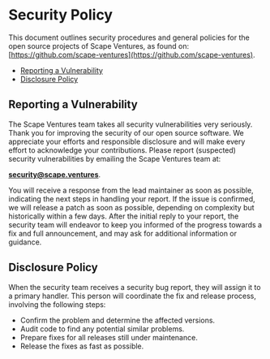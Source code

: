# Security Policy

This document outlines security procedures and general policies for the
open source projects of Scape Ventures, as found on: 
[https://github.com/scape-ventures](https://github.com/scape-ventures).

  * [Reporting a Vulnerability](#reporting-a-vulnerability)
  * [Disclosure Policy](#disclosure-policy)


## Reporting a Vulnerability

The Scape Ventures team takes all security vulnerabilities very seriously. 
Thank you for improving the security of our open source software. 
We appreciate your efforts and responsible disclosure and will
make every effort to acknowledge your contributions. 
Please report (suspected) security vulnerabilities by emailing the 
Scape Ventures team at:

**[security@scape.ventures](mailto:security@scape.ventures)**. 


You will receive a response from the lead maintainer as soon as possible, 
indicating the next steps in handling your report.
If the issue is confirmed, we will release a patch as soon as possible, 
depending on complexity but historically within a few days.
After the initial reply to your report, the security team will endeavor 
to keep you informed of the progress towards a fix and full announcement, 
and may ask for additional information or guidance.


## Disclosure Policy

When the security team receives a security bug report, they will assign it
to a primary handler. This person will coordinate the fix and release
process, involving the following steps:

  * Confirm the problem and determine the affected versions.
  * Audit code to find any potential similar problems.
  * Prepare fixes for all releases still under maintenance.
  * Release the fixes as fast as possible.
